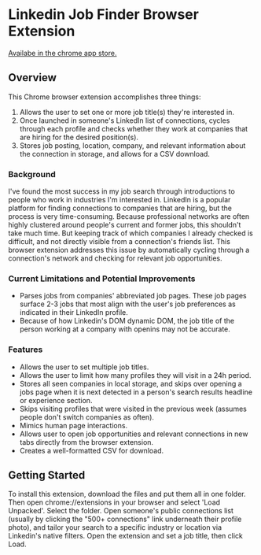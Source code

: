 # Linkedin Job Finder Browser Extension
[Availabe in the chrome app store.](https://chromewebstore.google.com/detail/innetwork-job-finder/ipclfaglfigdjcfpnhpafgegpghigcog?hl=en&authuser=0)

## Overview

This Chrome browser extension accomplishes three things: 
1. Allows the user to set one or more job title(s) they're interested in.
2. Once launched in someone's LinkedIn list of connections, cycles through each profile and checks whether they work at companies that are hiring for the desired position(s).
3. Stores job posting, location, company, and relevant information about the connection in storage, and allows for a CSV download.

### Background
I've found the most success in my job search through introductions to people who work in industries I'm interested in. 
LinkedIn is a popular platform for finding connections to companies that are hiring, but the process is very time-consuming. Because professional networks are often highly clustered around people's current and former jobs, this shouldn't take much time. But keeping track of which companies I already checked is difficult, and not directly visible from a connection's friends list. This browser extension addresses this issue by automatically cycling through a connection's network and checking for relevant job opportunities.

### Current Limitations and Potential Improvements
* Parses jobs from companies' abbreviated job pages. These job pages surface 2-3 jobs that most align with the user's job preferences as indicated in their LinkedIn profile.
* Because of how Linkedin's DOM dynamic DOM, the job title of the person working at a company with openins may not be accurate.

### Features
* Allows the user to set multiple job titles.
* Allows the user to limit how many profiles they will visit in a 24h period.
* Stores all seen companies in local storage, and skips over opening a jobs page when it is next detected in a person's search results headline or experience section.
* Skips visiting profiles that were visited in the previous week (assumes people don't switch companies as often).
* Mimics human page interactions.
* Allows user to open job opportunities and relevant connections in new tabs directly from the browser extension.
* Creates a well-formatted CSV for download.

## Getting Started
To install this extension, download the files and put them all in one folder. Then open chrome://extensions in your browser and select 'Load Unpacked'. Select the folder.
Open someone's public connections list (usually by clicking the "500+ connections" link underneath their profile photo), and tailor your search to a specific industry or location via Linkedin's native filters. Open the extension and set a job title, then click Load.
